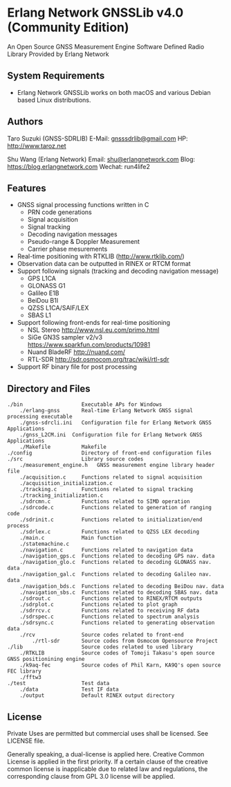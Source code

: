 Erlang Network GNSSLib v4.0 (Community Edition)
===============================================================================
An Open Source GNSS Measurement Engine Software Defined Radio Library Provided by Erlang Network

System Requirements
-------------------------------------------------------------------------------
* Erlang Network GNSSLib works on both macOS and various Debian based Linux distributions.

Authors
-------------------------------------------------------------------------------
Taro Suzuki  (GNSS-SDRLIB)
E-Mail: <gnsssdrlib@gmail.com>
HP: <http://www.taroz.net>

Shu Wang  (Erlang Network)
Email: shu@erlangnetwork.com
Blog: https://blog.erlangnetwork.com
Wechat: run4life2

Features
-------------------------------------------------------------------------------
* GNSS signal processing functions written in C
    * PRN code generations
    * Signal acquisition
    * Signal tracking
    * Decoding navigation messages 
    * Pseudo-range & Doppler Measurement 
    * Carrier phase mesurements 
* Real-time positioning with RTKLIB (<http://www.rtklib.com/>)
* Observation data can be outputted in RINEX or RTCM format
* Support following signals (tracking and decoding navigation message) 
    * GPS L1CA
    * GLONASS G1
    * Galileo E1B
    * BeiDou B1I
    * QZSS L1CA/SAIF/LEX
    * SBAS L1
* Support following front-ends for real-time positioning
    * NSL Stereo <http://www.nsl.eu.com/primo.html>
    * SiGe GN3S sampler v2/v3 <https://www.sparkfun.com/products/10981>
    * Nuand BladeRF <http://nuand.com/>
    * RTL-SDR <http://sdr.osmocom.org/trac/wiki/rtl-sdr>
* Support RF binary file for post processing

Directory and Files
-------------------------------------------------------------------------------
    ./bin                   Executable APs for Windows  
        ./erlang-gnss       Real-time Erlang Network GNSS signal processing executable 
        ./gnss-sdrcli.ini   Configuration file for Erlang Network GNSS Applications
        ./gnss_L2CM.ini  Configuration file for Erlang Network GNSS Applications
        ./Makefile          Makefile
    ./config                Directory of front-end configuration files  
    ./src                   Library source codes  
        ./measurement_engine.h   GNSS measurement engine library header file  
        ./acquisition.c     Functions related to signal acquisition
        ./acquisition_initialization.c
        ./tracking.c        Functions related to signal tracking
        ./tracking_initialization.c
        ./sdrcmn.c          Functions related to SIMD operation  
        ./sdrcode.c         Functions related to generation of ranging code  
        ./sdrinit.c         Functions related to initialization/end process  
        ./sdrlex.c          Functions related to QZSS LEX decoding  
        ./main.c            Main function  
        ./statemachine.c
        ./navigation.c      Functions related to navigation data  
        ./navigation_gps.c  Functions related to decoding GPS nav. data  
        ./navigation_glo.c  Functions related to decoding GLONASS nav. data  
        ./navigation_gal.c  Functions related to decoding Galileo nav. data  
        ./navigation_bds.c  Functions related to decoding BeiDou nav. data  
        ./navigation_sbs.c  Functions related to decoding SBAS nav. data  
        ./sdrout.c          Functions related to RINEX/RTCM outputs  
        ./sdrplot.c         Functions related to plot graph  
        ./sdrrcv.c          Functions related to receiving RF data  
        ./sdrspec.c         Functions related to spectrum analysis  
        ./sdrsync.c         Functions related to generating observation data  
        ./rcv               Source codes related to front-end  
            ./rtl-sdr       Source codes from Osmocom Opensource Project
    ./lib                   Source codes related to used library  
        ./RTKLIB            Source codes of Tomoji Takasu's open source GNSS positionining engine 
        ./k9aq-fec          Source codes of Phil Karn, KA9Q's open source FEC library
        ./fftw3
    ./test                  Test data  
        ./data              Test IF data  
        ./output            Default RINEX output directory  


License
-------------------------------------------------------------------------------
Private Uses are permitted but commercial uses shall be licensed. See LICENSE file.  

Generally speaking, a dual-license is applied here.  Creative Common License is applied in the first priority.  If a certain clause of the creative common license is inapplicable due to related law and regulations, the corresponding clause from GPL 3.0 license will be applied.  
